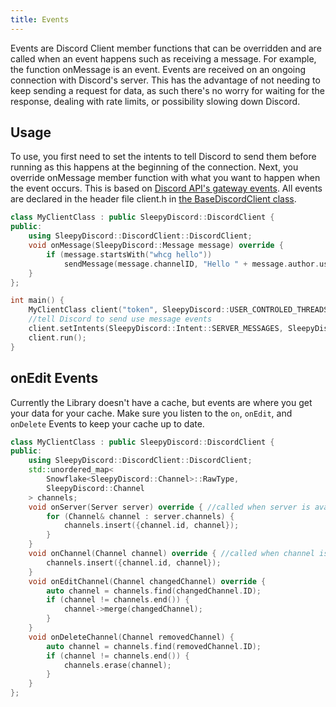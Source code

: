```yaml
---
title: Events
---
```


Events are Discord Client member functions that can be overridden and are called when an event happens such as receiving a message. For example, the function onMessage is an event. Events are received on an ongoing connection with Discord's server. This has the advantage of not needing to keep sending a request for data, as such there's no worry for waiting for the response, dealing with rate limits, or possibility slowing down Discord.

## Usage

To use, you first need to set the intents to tell Discord to send them before running as this happens at the beginning of the connection. Next, you override onMessage member function with what you want to happen when the event occurs. This is based on [Discord API's gateway events](https://discord.com/developers/docs/topics/gateway#commands-and-events-gateway-events). All events are declared in the header file client.h in [the BaseDiscordClient class](/docs/reference/Classes/class_sleepy_discord_1_1_base_discord_client#function-onready).

```cpp
class MyClientClass : public SleepyDiscord::DiscordClient {
public:
	using SleepyDiscord::DiscordClient::DiscordClient;
	void onMessage(SleepyDiscord::Message message) override {
		if (message.startsWith("whcg hello"))
			sendMessage(message.channelID, "Hello " + message.author.username);
	}
};

int main() {
	MyClientClass client("token", SleepyDiscord::USER_CONTROLED_THREADS);
    //tell Discord to send use message events
	client.setIntents(SleepyDiscord::Intent::SERVER_MESSAGES, SleepyDiscord::Intent::MESSAGE_CONTENT);
	client.run();
}
```

## onEdit Events

Currently the Library doesn't have a cache, but events are where you get your data for your cache. Make sure you listen to the ``on``, ``onEdit``, and ``onDelete`` Events to keep your cache up to date.

```cpp
class MyClientClass : public SleepyDiscord::DiscordClient {
public:
	using SleepyDiscord::DiscordClient::DiscordClient;
	std::unordered_map<
        Snowflake<SleepyDiscord::Channel>::RawType,
        SleepyDiscord::Channel
    > channels;
    void onServer(Server server) override { //called when server is available
        for (Channel& channel : server.channels) {
            channels.insert({channel.id, channel});
        }
    }
    void onChannel(Channel channel) override { //called when channel is created
        channels.insert({channel.id, channel});
    }
    void onEditChannel(Channel changedChannel) override {
        auto channel = channels.find(changedChannel.ID);
        if (channel != channels.end()) {
            channel->merge(changedChannel);
        }
    }
    void onDeleteChannel(Channel removedChannel) {
        auto channel = channels.find(removedChannel.ID);
        if (channel != channels.end()) {
            channels.erase(channel);
        }
    }
};
```
